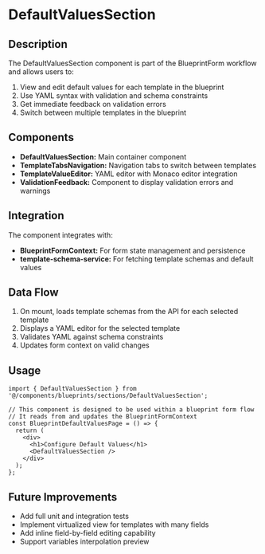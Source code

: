 # DefaultValuesSection

## Description

The DefaultValuesSection component is part of the BlueprintForm workflow and allows users to:

1. View and edit default values for each template in the blueprint
2. Use YAML syntax with validation and schema constraints
3. Get immediate feedback on validation errors
4. Switch between multiple templates in the blueprint

## Components

- **DefaultValuesSection:** Main container component
- **TemplateTabsNavigation:** Navigation tabs to switch between templates
- **TemplateValueEditor:** YAML editor with Monaco editor integration
- **ValidationFeedback:** Component to display validation errors and warnings

## Integration

The component integrates with:

- **BlueprintFormContext:** For form state management and persistence
- **template-schema-service:** For fetching template schemas and default values

## Data Flow

1. On mount, loads template schemas from the API for each selected template
2. Displays a YAML editor for the selected template
3. Validates YAML against schema constraints
4. Updates form context on valid changes

## Usage

```tsx
import { DefaultValuesSection } from '@/components/blueprints/sections/DefaultValuesSection';

// This component is designed to be used within a blueprint form flow
// It reads from and updates the BlueprintFormContext
const BlueprintDefaultValuesPage = () => {
  return (
    <div>
      <h1>Configure Default Values</h1>
      <DefaultValuesSection />
    </div>
  );
};
```

## Future Improvements

- Add full unit and integration tests
- Implement virtualized view for templates with many fields
- Add inline field-by-field editing capability
- Support variables interpolation preview
